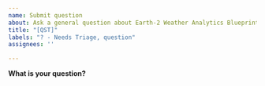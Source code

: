 ```yaml
---
name: Submit question
about: Ask a general question about Earth-2 Weather Analytics Blueprint
title: "[QST]"
labels: "? - Needs Triage, question"
assignees: ''

---
```


**What is your question?**
